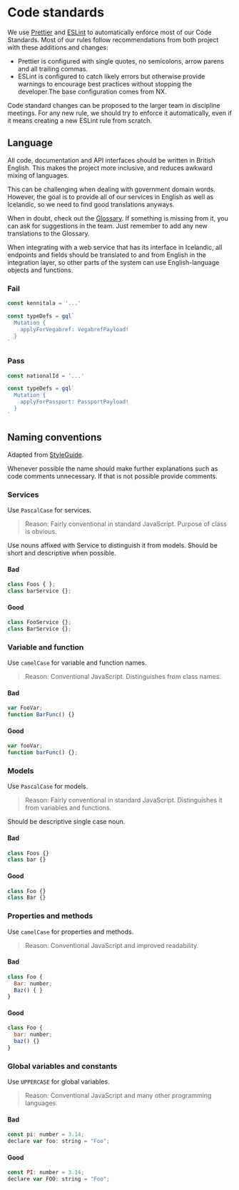 # Code standards

We use [Prettier] and [ESLint] to automatically enforce most of our Code
Standards. Most of our rules follow recommendations from both project with
these additions and changes:

- Prettier is configured with single quotes, no semicolons, arrow parens and
 all trailing commas.
- ESLint is configured to catch likely errors but otherwise provide warnings to
encourage best practices without stopping the developer.The base configuration
comes from NX.

Code standard changes can be proposed to the larger team in discipline
meetings. For any new rule, we should try to enforce it automatically, even
if it means creating a new ESLint rule from scratch.

## Language

All code, documentation and API interfaces should be written in British English.
This makes the project more inclusive, and reduces awkward mixing of languages.

This can be challenging when dealing with government domain words. However,
the goal is to provide all of our services in English as well as Icelandic,
so we need to find good translations anyways.

When in doubt, check out the [Glossary]. If something is missing from it, you
can ask for suggestions in the team. Just remember to add any new
translations to the Glossary.

When integrating with a web service that has its interface in Icelandic, all
endpoints and fields should be translated to and from English in the integration
layer, so other parts of the system can use English-language objects and
functions. 

### Fail

```typescript
const kennitala = '...'

const typeDefs = gql`
  Mutation {
    applyForVegabref: VegabrefPayload!
  }
`
```

### Pass

```typescript
const nationalId = '...'

const typeDefs = gql`
  Mutation {
    applyForPassport: PassportPayload!
  }
`
```

## Naming conventions

Adapted from [StyleGuide].

Whenever possible the name should make further explanations such as code comments unnecessary. If that is not possible provide comments.

### Services
Use ```PascalCase``` for services.
> Reason: Fairly conventional in standard JavaScript. Purpose of class is obvious.

Use nouns affixed with Service to distinguish it from models. Should be short and descriptive when possible.

#### Bad
```javascript
class Foos { };
class barService {};
```

#### Good
```javascript
class FooService {};
class BarService {};
```

### Variable and function
Use ```camelCase``` for variable and function names.
> Reason: Conventional JavaScript. Distinguishes from class names.

#### Bad
```javascript
var FooVar;
function BarFunc() {}
```

#### Good
```javascript
var fooVar;
function barFunc() {};
```

### Models
Use ```PascalCase``` for models.
> Reason: Fairly conventional in standard JavaScript. Distinguishes it from variables and functions.

Should be descriptive single case noun.

#### Bad
```javascript
class Foos {}
class bar {}
```

#### Good
```javascript
class Foo {}
class Bar {}
```

### Properties and methods
Use ```camelCase``` for properties and methods.
> Reason: Conventional JavaScript and improved readability.

#### Bad
```javascript
class Foo {
  Bar: number;
  Baz() { }
}
```

#### Good
```javascript
class Foo {
  bar: number;
  baz() {}
}
```

### Global variables and constants
Use ```UPPERCASE``` for global variables.
> Reason: Conventional JavaScript and many other programming languages.

#### Bad
```javascript
const pi: number = 3.14;
declare var foo: string = "Foo";
```

#### Good
```javascript
const PI: number = 3.14;
declare var FOO: string = "Foo";
```

[Prettier]: https://prettier.io/
[ESLint]: https://eslint.org/
[Glossary]: glossary.md
[StyleGuide]: https://basarat.gitbook.io/typescript/styleguide
